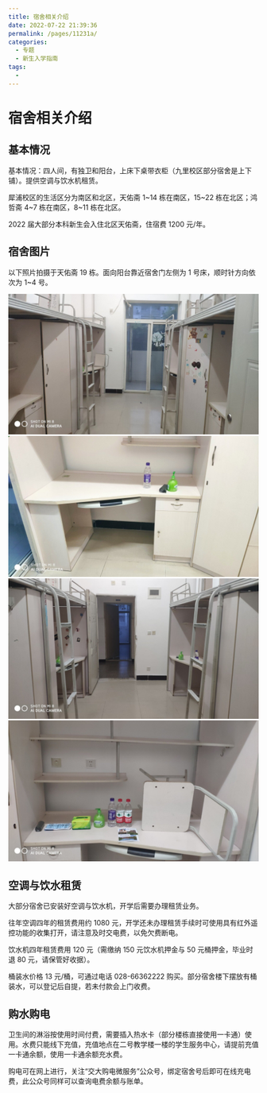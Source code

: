 ```yaml
---
title: 宿舍相关介绍
date: 2022-07-22 21:39:36
permalink: /pages/11231a/
categories:
  - 专题
  - 新生入学指南
tags:
  -
---
```


<!-- markdownlint-disable MD025 MD033 -->

# 宿舍相关介绍

## 基本情况

基本情况：四人间，有独卫和阳台，上床下桌带衣柜（九里校区部分宿舍是上下铺）。提供空调与饮水机租赁。

犀浦校区的生活区分为南区和北区，天佑斋 1~14 栋在南区，15~22 栋在北区；鸿哲斋 4~7 栋在南区，8~11 栋在北区。

2022 届大部分本科新生会入住北区天佑斋，住宿费 1200 元/年。

## 宿舍图片

以下照片拍摄于天佑斋 19 栋。面向阳台靠近宿舍门左侧为 1 号床，顺时针方向依次为 1~4 号。

![宿舍图片1](/img/photo/0.jpg)
![宿舍图片2](/img/photo/1.jpg)
![宿舍图片3](/img/photo/2.jpg)
![宿舍图片4](/img/photo/3.jpg)

## 空调与饮水租赁

大部分宿舍已安装好空调与饮水机，开学后需要办理租赁业务。

往年空调四年的租赁费用约 1080 元，开学还未办理租赁手续时可使用具有红外遥控功能的收集打开，请注意及时交电费，以免欠费断电。

饮水机四年租赁费用 120 元（需缴纳 150 元饮水机押金与 50 元桶押金，毕业时退 80 元，请保管好收据）。

桶装水价格 13 元/桶，可通过电话 028-66362222 购买。部分宿舍楼下摆放有桶装水，可以登记后自提，若未付款会上门收费。

## 购水购电

卫生间的淋浴按使用时间付费，需要插入热水卡（部分楼栋直接使用一卡通）使用。水费只能线下充值，充值地点在二号教学楼一楼的学生服务中心，请提前充值一卡通余额，使用一卡通余额充水费。

购电可在网上进行，关注“交大购电微服务”公众号，绑定宿舍号后即可在线充电费，此公众号同样可以查询电费余额与账单。
